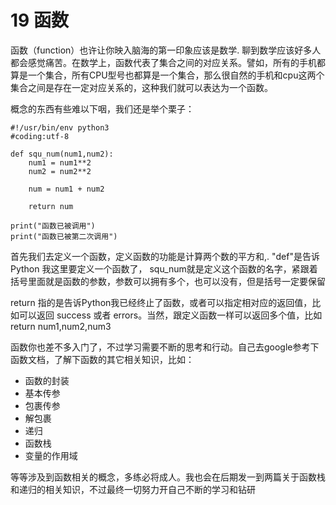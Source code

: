 # 19 函数

函数（function）也许让你映入脑海的第一印象应该是数学. 聊到数学应该好多人都会感觉痛苦。在数学上，函数代表了集合之间的对应关系。譬如，所有的手机都算是一个集合，所有CPU型号也都算是一个集合，那么很自然的手机和cpu这两个集合之间是存在一定对应关系的，这种我们就可以表达为一个函数。

概念的东西有些难以下咽，我们还是举个栗子：

```
#!/usr/bin/env python3
#coding:utf-8

def squ_num(num1,num2):
	num1 = num1**2
	num2 = num2**2
	
	num = num1 + num2
	
	return num
	
print("函数已被调用")
print("函数已被第二次调用")
```

首先我们去定义一个函数，定义函数的功能是计算两个数的平方和,. "def"是告诉Python 我这里要定义一个函数了， squ_num就是定义这个函数的名字，紧跟着括号里面就是函数的参数，参数可以拥有多个，也可以没有，但是括号一定要保留

return 指的是告诉Python我已经终止了函数，或者可以指定相对应的返回值，比如可以返回 success 或者 errors。当然，跟定义函数一样可以返回多个值，比如 return num1,num2,num3

函数你也差不多入门了，不过学习需要不断的思考和行动。自己去google参考下函数文档，了解下函数的其它相关知识，比如：

* 函数的封装
* 基本传参
* 包裹传参
* 解包裹
* 递归
* 函数栈
* 变量的作用域

等等涉及到函数相关的概念，多练必将成人。我也会在后期发一到两篇关于函数栈和递归的相关知识，不过最终一切努力开自己不断的学习和钻研
